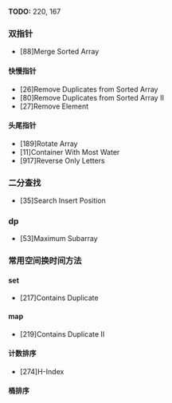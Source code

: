 **TODO:**  220, 167

### 双指针
- [88]Merge Sorted Array

#### 快慢指针
- [26]Remove Duplicates from Sorted Array
- [80]Remove Duplicates from Sorted Array II
- [27]Remove Element 

#### 头尾指针
- [189]Rotate Array
- [11]Container With Most Water
- [917]Reverse Only Letters

### 二分查找
- [35]Search Insert Position

### dp
- [53]Maximum Subarray 

### 常用空间换时间方法
#### set
- [217]Contains Duplicate

#### map
- [219]Contains Duplicate II

#### 计数排序
- [274]H-Index

#### 桶排序
